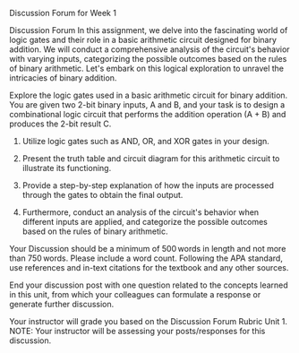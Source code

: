 Discussion Forum for Week 1

Discussion Forum
In this assignment, we delve into the fascinating world of logic gates and their role in a basic arithmetic circuit designed for binary addition. We will conduct a comprehensive analysis of the circuit's behavior with varying inputs, categorizing the possible outcomes based on the rules of binary arithmetic. Let's embark on this logical exploration to unravel the intricacies of binary addition.

Explore the logic gates used in a basic arithmetic circuit for binary addition. You are given two 2-bit binary inputs, A and B, and your task is to design a combinational logic circuit that performs the addition operation (A + B) and produces the 2-bit result C.

1. Utilize logic gates such as AND, OR, and XOR gates in your design.

2. Present the truth table and circuit diagram for this arithmetic circuit to illustrate its functioning.

3. Provide a step-by-step explanation of how the inputs are processed through the gates to obtain the final output.

4. Furthermore, conduct an analysis of the circuit's behavior when different inputs are applied, and categorize the possible outcomes based on the rules of binary arithmetic.


Your Discussion should be a minimum of 500 words in length and not more than 750 words. Please include a word count. Following the APA standard, use references and in-text citations for the textbook and any other sources.

End your discussion post with one question related to the concepts learned in this unit, from which your colleagues can formulate a response or generate further discussion.

Your instructor will grade you based on the Discussion Forum Rubric Unit 1.
NOTE:  Your instructor will be assessing your posts/responses for this discussion.
